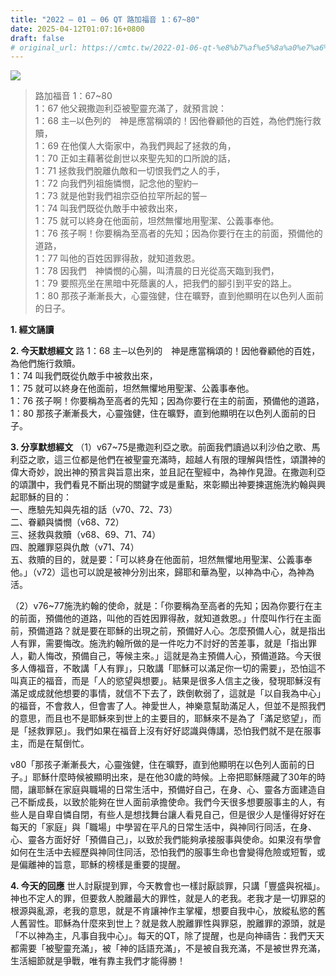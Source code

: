 ```yaml
---
title: "2022 – 01 – 06 QT 路加福音 1：67~80"
date: 2025-04-12T01:07:16+0800
draft: false
# original_url: https://cmtc.tw/2022-01-06-qt-%e8%b7%af%e5%8a%a0%e7%a6%8f%e9%9f%b3-1%ef%bc%9a6780
---
```


![](/images/qt.jpg)
> 路加福音 1：67\~80  
> 1：67 他父親撒迦利亞被聖靈充滿了，就預言說：  
> 1：68 主─以色列的　神是應當稱頌的！因他眷顧他的百姓，為他們施行救贖，  
> 1：69 在他僕人大衛家中，為我們興起了拯救的角，  
> 1：70 正如主藉著從創世以來聖先知的口所說的話，  
> 1：71 拯救我們脫離仇敵和一切恨我們之人的手，  
> 1：72 向我們列祖施憐憫，記念他的聖約─  
> 1：73 就是他對我們祖宗亞伯拉罕所起的誓─  
> 1：74 叫我們既從仇敵手中被救出來，  
> 1：75 就可以終身在他面前，坦然無懼地用聖潔、公義事奉他。  
> 1：76 孩子啊！你要稱為至高者的先知；因為你要行在主的前面，預備他的道路，  
> 1：77 叫他的百姓因罪得赦，就知道救恩。  
> 1：78 因我們　神憐憫的心腸，叫清晨的日光從高天臨到我們，  
> 1：79 要照亮坐在黑暗中死蔭裏的人，把我們的腳引到平安的路上。  
> 1：80 那孩子漸漸長大，心靈強健，住在曠野，直到他顯明在以色列人面前的日子。

**1. 經文誦讀**

**2.  今天默想經文**
路 1：68 主─以色列的　神是應當稱頌的！因他眷顧他的百姓，為他們施行救贖。  
1：74 叫我們既從仇敵手中被救出來，  
1：75 就可以終身在他面前，坦然無懼地用聖潔、公義事奉他。  
1：76 孩子啊！你要稱為至高者的先知；因為你要行在主的前面，預備他的道路，  
1：80 那孩子漸漸長大，心靈強健，住在曠野，直到他顯明在以色列人面前的日子。

**3. 分享默想經文**
（1）v67\~75是撒迦利亞之歌。前面我們讀過以利沙伯之歌、馬利亞之歌，這三位都是他們在被聖靈充滿時，超越人有限的理解與悟性，頌讚神的偉大奇妙，說出神的預言與旨意出來，並且記在聖經中，為神作見證。在撒迦利亞的頌讚中，我們看見不斷出現的關鍵字或是重點，來彰顯出神要揀選施洗約翰與興起耶穌的目的：  
一、應驗先知與先祖的話（v70、72、73）  
二、眷顧與憐憫（v68、72）  
三、拯救與救贖（v68、69、71、74）  
四、脫離罪惡與仇敵（v71、74）  
五、救贖的目的，就是要：「可以終身在他面前，坦然無懼地用聖潔、公義事奉他。」（v72）這也可以說是被神分別出來，歸耶和華為聖，以神為中心，為神為活。

（2）v76\~77施洗約翰的使命，就是：「你要稱為至高者的先知；因為你要行在主的前面，預備他的道路，叫他的百姓因罪得赦，就知道救恩。」什麼叫作行在主面前，預備道路？就是要在耶穌的出現之前，預備好人心。怎麼預備人心，就是指出人有罪，需要悔改。施洗約翰所做的是一件吃力不討好的苦差事，就是「指出罪人，勸人悔改，預備自己，等候主來。」這就是為主預備人心，預備道路。今天很多人傳福音，不敢講「人有罪」，只敢講「耶穌可以滿足你一切的需要」，恐怕這不叫真正的福音，而是「人的慾望與想要」。結果是很多人信主之後，發現耶穌沒有滿足或成就他想要的事情，就信不下去了，跌倒軟弱了，這就是「以自我為中心」的福音，不會救人，但會害了人。神愛世人，神樂意幫助滿足人，但並不是照我們的意思，而且也不是耶穌來到世上的主要目的，耶穌來不是為了「滿足慾望」，而是「拯救罪惡」。我們如果在福音上沒有好好認識與傳講，恐怕我們就不是在服事主，而是在幫倒忙。

v80「那孩子漸漸長大，心靈強健，住在曠野，直到他顯明在以色列人面前的日子。」耶穌什麼時候被顯明出來，是在他30歲的時候。上帝把耶穌隱藏了30年的時間，讓耶穌在家庭與職場的日常生活中，預備好自己，在身、心、靈各方面建造自己不斷成長，以致於能夠在世人面前承擔使命。我們今天很多想要服事主的人，有些人是自卑自憐自閉，有些人是想找舞台讓人看見自己，但是很少人是懂得好好在每天的「家庭」與「職場」中學習在平凡的日常生活中，與神同行同活，在身、心、靈各方面好好「預備自己」，以致於我們能夠承接服事與使命。如果沒有學會如何在生活中去經歷與神同住同活，恐怕我們的服事生命也會變得危險或短暫，或是偏離神的旨意，耶穌的榜樣是重要的提醒。

**4. 今天的回應**
世人討厭提到罪，今天教會也一樣討厭談罪，只講「豐盛與祝福」。神也不定人的罪，但要救人脫離最大的罪性，就是人的老我。老我才是一切罪惡的根源與亂源，老我的意思，就是不肯讓神作主掌權，想要自我中心，放縱私慾的舊人舊習性。耶穌為什麼來到世上？就是救人脫離罪性與罪惡，脫離罪的源頭，就是「不以神為主，凡事自我中心」。每天的QT，除了提醒，也是向神禱告：我們天天都需要「被聖靈充滿」，被「神的話語充滿」，不是被自我充滿，不是被世界充滿，生活細節就是爭戰，唯有靠主我們才能得勝！
